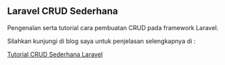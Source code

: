 ## Laravel CRUD Sederhana

Pengenalan serta tutorial cara pembuatan CRUD pada framework Laravel.

Silahkan kunjungi di blog saya untuk penjelasan selengkapnya di :

[Tutorial CRUD Sederhana Laravel]()